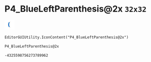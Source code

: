 # P4_BlueLeftParenthesis@2x `32x32`
<img src="/img/P4_BlueLeftParenthesis@2x.png" width=32 height=32>

``` CSharp
EditorGUIUtility.IconContent("P4_BlueLeftParenthesis@2x")
```
```
P4_BlueLeftParenthesis@2x
```
```
-4325598756273789962
```
